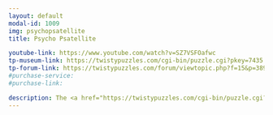 ```yaml
---
layout: default
modal-id: 1009
img: psychopsatellite
title: Psycho Psatellite

youtube-link: https://www.youtube.com/watch?v=SZ7VSFOafwc
tp-museum-link: https://twistypuzzles.com/cgi-bin/puzzle.cgi?pkey=7435
tp-forum-link: https://twistypuzzles.com/forum/viewtopic.php?f=15&p=389603
#purchase-service: 
#purchase-link: 

description: The <a href="https://twistypuzzles.com/cgi-bin/puzzle.cgi?pkey=7435" target="_blank">Psycho Psatellite</a> is similar to the <a href="https://twistypuzzles.com/cgi-bin/puzzle.cgi?pkey=1523" target="_blank">Crazy Comet</a>, but with the concept applied to the <a href="https://en.wikipedia.org/wiki/Pentagonal_icositetrahedron" target="_blank">pentagonal icositetrahedron</a> shape. The puzzle can be assembled in the left-handed or right-handed variant, using the exact same pieces!
---
```

